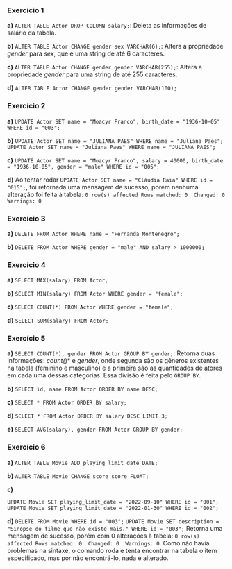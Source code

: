 ### Exercício 1
**a)** `ALTER TABLE Actor DROP COLUMN salary;`: Deleta as informações de salário da tabela.

**b)** `ALTER TABLE Actor CHANGE gender sex VARCHAR(6);`: Altera a propriedade *gender* para *sex*, que é uma string de até 6 caracteres.

**c)** `ALTER TABLE Actor CHANGE gender gender VARCHAR(255);`: Altera a propriedade *gender* para uma string de até 255 caracteres.

**d)** `ALTER TABLE Actor CHANGE gender gender VARCHAR(100);`

### Exercício 2
**a)** `UPDATE Actor SET name = "Moacyr Franco", birth_date = "1936-10-05" WHERE id = "003";`

**b)** `UPDATE Actor SET name = "JULIANA PAES" WHERE name = "Juliana Paes";`
`UPDATE Actor SET name = "Juliana Paes" WHERE name = "JULIANA PAES";`

**c)** `UPDATE Actor SET name = "Moacyr Franco", salary = 40000, birth_date = "1936-10-05", gender = "male" WHERE id = "005";`

**d)** Ao tentar rodar `UPDATE Actor SET name = "Cláudia Raia" WHERE id = "015";`, foi retornada uma mensagem de sucesso, porém nenhuma alteração foi feita à tabela: `0 row(s) affected Rows matched: 0  Changed: 0  Warnings: 0`

### Exercício 3
**a)** `DELETE FROM Actor WHERE name = "Fernanda Montenegro";`

**b)** `DELETE FROM Actor WHERE gender = "male" AND salary > 1000000;`

### Exercício 4
**a)** `SELECT MAX(salary) FROM Actor;`

**b)** `SELECT MIN(salary) FROM Actor WHERE gender = "female";`

**c)** `SELECT COUNT(*) FROM Actor WHERE gender = "female";`

**d)** `SELECT SUM(salary) FROM Actor;`

### Exercício 5
**a)** `SELECT COUNT(*), gender FROM Actor GROUP BY gender;`: Retorna duas informações: *count(*)* e *gender*, onde segunda são os gêneros existentes na tabela (feminino e masculino) e a primeira são as quantidades de atores em cada uma dessas categorias. Essa divisão é feita pelo `GROUP BY`.

**b)** `SELECT id, name FROM Actor ORDER BY name DESC;`

**c)** `SELECT * FROM Actor ORDER BY salary;`

**d)** `SELECT * FROM Actor ORDER BY salary DESC LIMIT 3;`

**e)** `SELECT AVG(salary), gender FROM Actor GROUP BY gender;`

### Exercício 6
**a)** `ALTER TABLE Movie ADD playing_limit_date DATE;`

**b)** `ALTER TABLE Movie CHANGE score score FLOAT;`

**c)**
```
UPDATE Movie SET playing_limit_date = "2022-09-10" WHERE id = "001";
UPDATE Movie SET playing_limit_date = "2022-01-30" WHERE id = "002";
```

**d)** `DELETE FROM Movie WHERE id = "003";`
`UPDATE Movie SET description = "Sinopse do filme que não existe mais." WHERE id = "003";` Retorna uma mensagem de sucesso, porém com 0 alterações à tabela: `0 row(s) affected Rows matched: 0  Changed: 0  Warnings: 0`. Como não havia problemas na sintaxe, o comando roda e tenta encontrar na tabela o item especificado, mas por não encontrá-lo, nada é alterado.